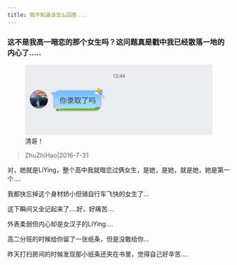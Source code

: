 ```yaml
---
title: 我不知道该怎么回答...
---
```



### 这不是我高一暗恋的那个女生吗？这问题真是戳中我已经散落一地的内心了.....


<figure class="half">
<img src="/images/Screenshot_20160731-173043~2.png" alt="">
<figcaption> 清哥！</figcaption>
</figure>


> ZhuZhiHao|2016-7-31

对，她就是LiYing，整个高中我就暗恋过俩女生，是她，是她，就是她，她是第一个....

我都快忘掉这个身材娇小但骑自行车飞快的女生了...

这下瞬间又全记起来了....好，好痛苦....

外表柔弱但内心却是女汉子的LiYing....

高二分班的时候给你留了一张纸条，但是没敢给你...


昨天打扫房间的时候发现那小纸条还夹在书里，觉得自己好辛苦....

